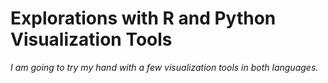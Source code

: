 # Explorations with R and Python Visualization Tools

_I am going to try my hand with a few visualization tools in both languages._